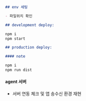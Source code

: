```md
## env 세팅

- 파일위치 확인

## development deploy:

npm i
npm start

## production deploy:

#### note

npm i
npm run dist
```

#### agent 서버

- 서버 연동 체크 및 앱 송수신 환경 재현

